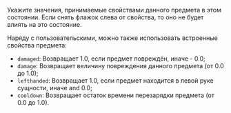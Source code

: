 Укажите значения, принимаемые свойствами данного предмета в этом состоянии. Если снять флажок слева от свойства, то оно
не будет влиять на это состояние.

Наряду с пользовательскими, можно также использовать встроенные свойства предмета:

* `damaged`: Возвращает 1.0, если предмет повреждён, иначе - 0.0;
* `damage`: Возвращает величину повреждения данного предмета (от 0.0 до 1.0);
* `lefthanded`: Возвращает 1.0, если предмет находится в левой руке сущности, иначе and 0.0;
* `cooldown`: Возвращает остаток времени перезарядки предмета (от 0.0 до 1.0).